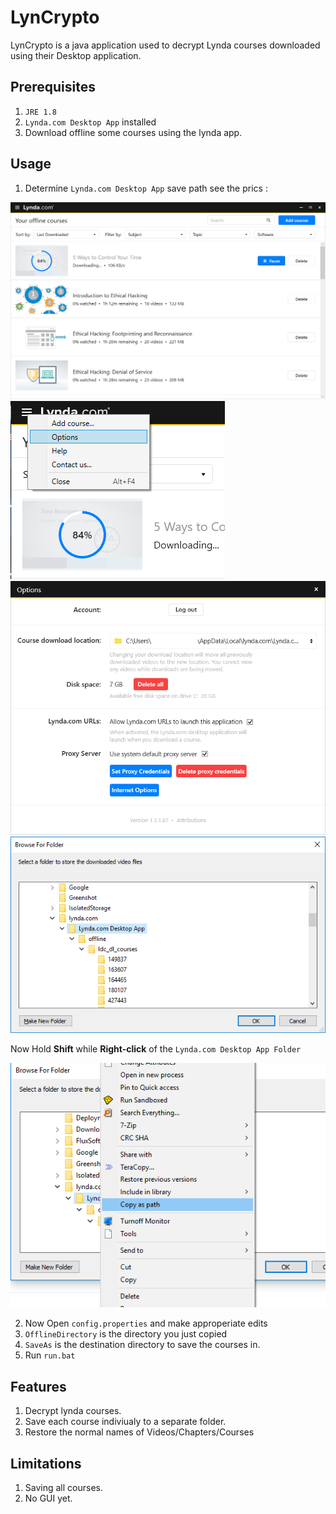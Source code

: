 # LynCrypto
LynCrypto is a java application used to decrypt Lynda courses downloaded using their Desktop application.

## Prerequisites
1. `JRE 1.8`
2. `Lynda.com Desktop App` installed
3. Download offline some courses using the lynda app.

## Usage 
1. Determine `Lynda.com Desktop App` save path see the prics :

![](pics/1.png)
![](pics/2.png)
![](pics/3.png)
![](pics/4.png)

Now Hold **Shift** while **Right-click** of the `Lynda.com Desktop App Folder`

![](pics/5.png)

2. Now Open `config.properties` and make approperiate edits 
3. `OfflineDirectory` is the directory you just copied
4. `SaveAs` is the destination directory to save the courses in.
5. Run `run.bat`

## Features
1. Decrypt lynda courses.
2. Save each course indiviualy to a separate folder.
3. Restore the normal names of Videos/Chapters/Courses

## Limitations
1. Saving all courses.
2. No GUI yet.
